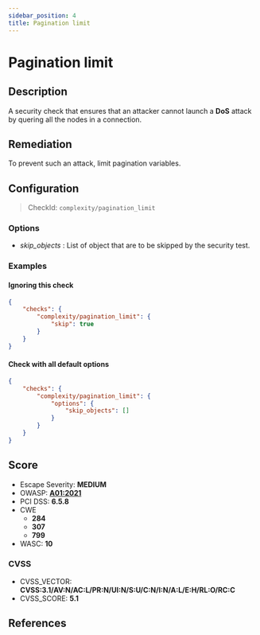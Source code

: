 ```yaml
---
sidebar_position: 4
title: Pagination limit
---
```


# Pagination limit

## Description

A security check that ensures that an attacker cannot launch a **DoS** attack by quering all the nodes in a connection.

## Remediation

To prevent such an attack, limit pagination variables.


## Configuration

> CheckId: `complexity/pagination_limit`

### Options

- *skip_objects* : List of object that are to be skipped by the security test.



### Examples


#### Ignoring this check

```json
{
    "checks": {
        "complexity/pagination_limit": {
            "skip": true
        }
    }
}
```


#### Check with all default options

```json
{
    "checks": {
        "complexity/pagination_limit": {
            "options": {
                "skip_objects": []
            }
        }
    }
}
```




## Score

- Escape Severity: **<span className="medium-severity">MEDIUM</span>**
- OWASP: **[A01:2021](https://owasp.org/Top10/A01_2021-Broken_Access_Control/)**
- PCI DSS: **6.5.8**
- CWE
  - **284**
  - **307**
  - **799**
- WASC: **10**



### CVSS

- CVSS_VECTOR: **CVSS:3.1/AV:N/AC:L/PR:N/UI:N/S:U/C:N/I:N/A:L/E:H/RL:O/RC:C**
- CVSS_SCORE: **5.1**

## References


